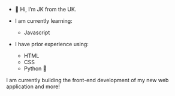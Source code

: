- 👋 Hi, I’m JK from the UK.

- I am currently learning:
  - Javascript

- I have prior experience using:
  - HTML 
  - CSS
  - Python 🐍

I am currently building the front-end development of my new web application and more!

<!---
JK-Halligan/JK-Halligan is a ✨ special ✨ repository because its `README.md` (this file) appears on your GitHub profile.
You can click the Preview link to take a look at your changes.
--->
